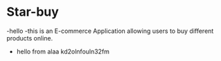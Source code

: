 # Star-buy
 -hello 
 -this is an E-commerce Application allowing users to buy different products online.
 - hello from alaa
 kd2olnfouln32fm

